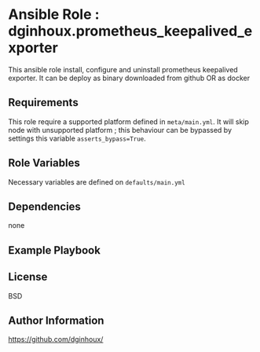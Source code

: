 Ansible Role : dginhoux.prometheus_keepalived_exporter
=========

This ansible role install, configure and uninstall prometheus keepalived exporter.
It can be deploy as binary downloaded from github OR as docker



Requirements
------------

This role require a supported platform defined in `meta/main.yml`.
It will skip node with unsupported platform ; this behaviour can be bypassed by settings this variable `asserts_bypass=True`.


Role Variables
--------------

Necessary variables are defined on `defaults/main.yml`



Dependencies
------------

none


Example Playbook
----------------



License
-------

BSD


Author Information
------------------

https://github.com/dginhoux/

